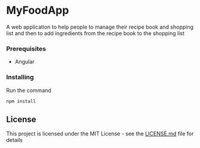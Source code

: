 # MyFoodApp
A web application to help people to manage their recipe book and shopping list and then to  add ingredients from the recipe book to the 
shopping list
### Prerequisites

* Angular


### Installing

Run the command

```
npm install
```


## License

This project is licensed under the MIT License - see the [LICENSE.md](LICENSE.md) file for details

